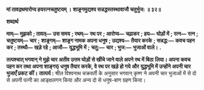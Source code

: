 **मां तावद्रथमारोप्य हयरत्नचतुष्टयम् ।** **शाङ्र्गमुद्यश्य सन्नद्धस्तस्थावाजौ चतुर्भुज: ॥ ३२॥** 

**शब्दार्थ** 

**माम्—** **मुझको** **; तावत्—** **उस समय** **; रथम्—** **रथ पर** **; आरोप्य—** **चढ़ाकर** **; हय—** **घोड़ों में** **; रत्न—** **रत्न** **; चतुष्टयम्—** **चार** **;** **शाङ्र्गम्—** **शाङ्र्ग नामक अपना धनुष** **; उद्यश्य—** **तैयार करके** **; सन्नद्ध:—** **कवच पहन कर** **; तस्थौ—** **खड़े रहे** **; आजौ—** **युद्धभूमि में** **;** **चतु:—** **चार** **; भुज:—** **भुजाओं वाले।** **.** 

**तत्पश्चात् भगवान् ने मुझे चार अतीव उत्तम घोड़ों से खींचे जाने वाले अपने रथ में बिठा** **लिया। अपना कवच पहन कर तथा अपना शाङ्गर्ï धनुष तैयार करके, वे रथ पर खड़े हो गये और** **युद्धभूमि में उन्होंने अपनी चार भुजाएँ प्रकट कीं।** **तात्पर्य :** श्रील विश्वनाथ चक्रवर्ती के अनुसार भगवान् कृष्ण ने अपनी चार भुजाओं में से दो से अपनी पत्नी का आङ्क्षलगन किया और अन्य दो से धनुष-बाण ग्रहण किया।  